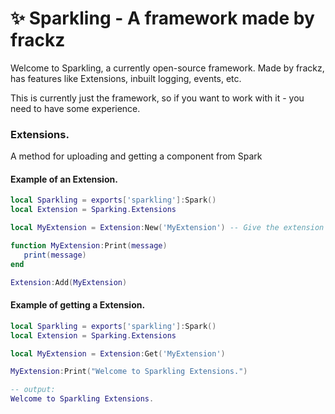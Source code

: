 # ✨ Sparkling - A framework made by frackz
Welcome to Sparkling, a currently open-source framework. Made by frackz, has features like Extensions, inbuilt logging, events, etc.



This is currently just the framework, so if you want to work with it - you need to have some experience.


### Extensions.
A method for uploading and getting a component from Spark

#### Example of an Extension.
```lua
local Sparkling = exports['sparkling']:Spark()
local Extension = Sparking.Extensions

local MyExtension = Extension:New('MyExtension') -- Give the extension name

function MyExtension:Print(message)
   print(message)
end

Extension:Add(MyExtension)
```
#### Example of getting a Extension.
```lua
local Sparkling = exports['sparkling']:Spark()
local Extension = Sparking.Extensions

local MyExtension = Extension:Get('MyExtension')

MyExtension:Print("Welcome to Sparkling Extensions.")

-- output:
Welcome to Sparkling Extensions.
```
